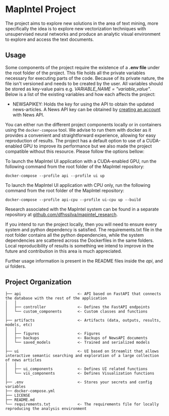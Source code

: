 # MapIntel Project

The project aims to explore new solutions in the area of text mining, more specifically the idea is to explore new vectorization techniques with unsupervised neural networks and produce an analytic visual environment to explore and access the text documents.

## Usage

Some components of the project require the existence of a **.env file** under the root folder of the project. This file holds all the private variables necessary for executing parts of the code. Because of its private nature, the file isn't versioned and needs to be created by the user. All variables should be stored as key-value pairs e.g. *VARIABLE_NAME = "variable_value"*. Below is a list of the existing variables and how each affects the project:

- NEWSAPIKEY: Holds the key for using the API to obtain the updated news-articles. A News API key can be obtained by [creating an account](https://newsapi.org/register) with News API. 

You can either run the different project components locally or in containers using the `docker-compose` tool. We advise to run them with docker as it provides a convenient and straightforward experience, allowing for easy reproduction of results. The project has a default option to use of a CUDA-enabled GPU to improve its performance but we also made the project compatible without this resource. Please follow the options bellow:

To launch the MapIntel UI application with a CUDA-enabled GPU, run the following command from the root folder of the MapIntel repository:
```
docker-compose --profile api --profile ui up
```

To launch the MapIntel UI application with CPU only, run the following command from the root folder of the MapIntel repository:
```
docker-compose --profile api-cpu --profile ui-cpu up --build
```

Research associated with the MapIntel system can be found in a separate repository at [github.com/dfhssilva/mapintel_research](https://github.com/dfhssilva/mapintel_research).

If you intend to run the project locally, then you will need to ensure every system and python dependency is satisfied. The requirements.txt file in the root folder contains all the python dependencies, while the system dependencies are scattered across the Dockerfiles in the same folders. Local reproducibility of results is something we intend to improve in the future and contribution in this area is much appreciated.

Further usage information is present in the README files inside the *api*, and *ui* folders.

## Project Organization

    ├── api                         <- API based on FastAPI that connects the database with the rest of the application
    │   │
    │   ├── controller              <- Defines the FastAPI endpoints
    │   └── custom_components       <- Custom classes and functions
    │
    ├── artifacts                   <- Artifacts (data, outputs, results, models, etc)
    │   │
    │   ├── figures                 <- Figures
    │   ├── backups                 <- Backups of NewsAPI documents 
    │   └── saved_models            <- Trained and serialized models
    │
    ├── ui                          <- UI based on Streamlit that allows interactive semantic searching and exploration of a large collection of news articles
    │   │
    │   ├── ui_components           <- Defines UI related functions
    │   └── vis_components          <- Defines Visualization functions
    │
    ├── .env                        <- Stores your secrets and config variables
    ├── docker-compose.yml
    ├── LICENSE
    ├── README.md
    └── requirements.txt            <- The requirements file for locally reproducing the analysis environment
